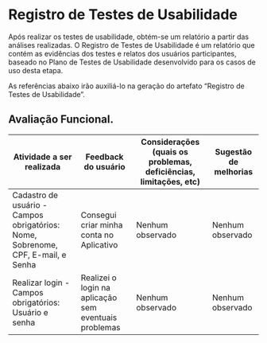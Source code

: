 # Registro de Testes de Usabilidade

Após realizar os testes de usabilidade, obtém-se um relatório a partir das análises realizadas. O Registro de Testes de Usabilidade é um relatório que contém as evidências dos testes e relatos dos usuários participantes, baseado no Plano de Testes de Usabilidade desenvolvido para os casos de uso desta etapa.

As referências abaixo irão auxiliá-lo na geração do artefato “Registro de Testes de Usabilidade”.

## Avaliação Funcional.

| Atividade a ser realizada                                                        | Feedback do usuário                                   | Considerações (quais os problemas, deficiências, limitações, etc) | Sugestão de melhorias |
| -------------------------------------------------------------------------------- | ----------------------------------------------------- | ----------------------------------------------------------------- | --------------------- |
| Cadastro de usuário - Campos obrigatórios: Nome, Sobrenome, CPF, E-mail, e Senha | Consegui criar minha conta no Aplicativo              | Nenhum observado                                                  | Nenhum observado      |
| Realizar login - Campos obrigatórios: Usuário e senha                            | Realizei o login na aplicação sem eventuais problemas | Nenhum observado                                                  | Nenhum observado      |
